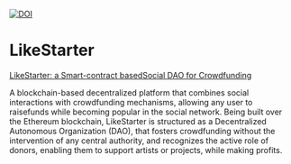 [![DOI](https://zenodo.org/badge/218511178.svg)](https://zenodo.org/badge/latestdoi/218511178)
# LikeStarter
[LikeStarter: a Smart-contract basedSocial DAO for Crowdfunding](https://ieeexplore.ieee.org/document/8845133)

A blockchain-based decentralized platform that combines social interactions with crowdfunding mechanisms, allowing any user to raisefunds while becoming popular in the social network. Being built over the Ethereum blockchain, LikeStarter is structured as a Decentralized Autonomous Organization (DAO), that fosters crowdfunding without the intervention of any central authority, and recognizes the active role of donors, enabling them to support artists or projects, while making profits.

